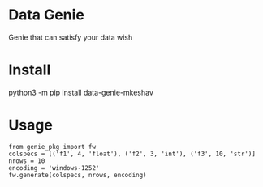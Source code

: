 # Data Genie

Genie that can satisfy your data wish

# Install
python3 -m pip install data-genie-mkeshav

# Usage
```
from genie_pkg import fw
colspecs = [('f1', 4, 'float'), ('f2', 3, 'int'), ('f3', 10, 'str')]
nrows = 10
encoding = 'windows-1252'
fw.generate(colspecs, nrows, encoding)
```
